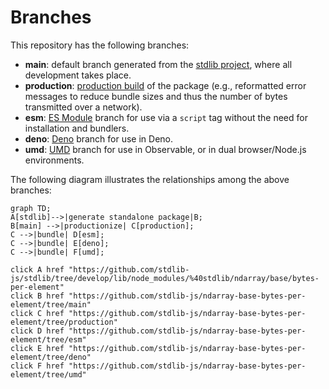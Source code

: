 <!--

@license Apache-2.0

Copyright (c) 2022 The Stdlib Authors.

Licensed under the Apache License, Version 2.0 (the "License");
you may not use this file except in compliance with the License.
You may obtain a copy of the License at

    http://www.apache.org/licenses/LICENSE-2.0

Unless required by applicable law or agreed to in writing, software
distributed under the License is distributed on an "AS IS" BASIS,
WITHOUT WARRANTIES OR CONDITIONS OF ANY KIND, either express or implied.
See the License for the specific language governing permissions and
limitations under the License.

-->

# Branches

This repository has the following branches:

-   **main**: default branch generated from the [stdlib project][stdlib-url], where all development takes place.
-   **production**: [production build][production-url] of the package (e.g., reformatted error messages to reduce bundle sizes and thus the number of bytes transmitted over a network).
-   **esm**: [ES Module][esm-url] branch for use via a `script` tag without the need for installation and bundlers.
-   **deno**: [Deno][deno-url] branch for use in Deno.
-   **umd**: [UMD][umd-url] branch for use in Observable, or in dual browser/Node.js environments.

The following diagram illustrates the relationships among the above branches:

```mermaid
graph TD;
A[stdlib]-->|generate standalone package|B;
B[main] -->|productionize| C[production];
C -->|bundle| D[esm];
C -->|bundle| E[deno];
C -->|bundle| F[umd];

click A href "https://github.com/stdlib-js/stdlib/tree/develop/lib/node_modules/%40stdlib/ndarray/base/bytes-per-element"
click B href "https://github.com/stdlib-js/ndarray-base-bytes-per-element/tree/main"
click C href "https://github.com/stdlib-js/ndarray-base-bytes-per-element/tree/production"
click D href "https://github.com/stdlib-js/ndarray-base-bytes-per-element/tree/esm"
click E href "https://github.com/stdlib-js/ndarray-base-bytes-per-element/tree/deno"
click F href "https://github.com/stdlib-js/ndarray-base-bytes-per-element/tree/umd"
```

[stdlib-url]: https://github.com/stdlib-js/stdlib/tree/develop/lib/node_modules/%40stdlib/ndarray/base/bytes-per-element
[production-url]: https://github.com/stdlib-js/ndarray-base-bytes-per-element/tree/production
[deno-url]: https://github.com/stdlib-js/ndarray-base-bytes-per-element/tree/deno
[umd-url]: https://github.com/stdlib-js/ndarray-base-bytes-per-element/tree/umd
[esm-url]: https://github.com/stdlib-js/ndarray-base-bytes-per-element/tree/esm